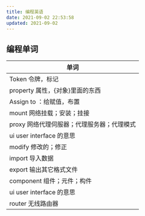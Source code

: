 ```yaml
---
title: 编程英语
date: 2021-09-02 22:53:58
updated: 2021-09-02
---
```


## 编程单词

| 单词                                       |
| ------------------------------------------ |
| Token 令牌，标记                           |
| property 属性，{对象}里面的东西            |
| Assign to ：给赋值，布置                   |
| mount 网络挂载；安装；挂接                 |
| proxy 网络代理伺服器；代理服务器；代理模式 |
| ui user interface 的意思                   |
| modify 修改的；修正                        |
| import 导入数据                            |
| export 输出其它格式文件                    |
| component 组件；元件；构件                 |
| ui user interface 的意思                   |
| router 无线路由器                          |
